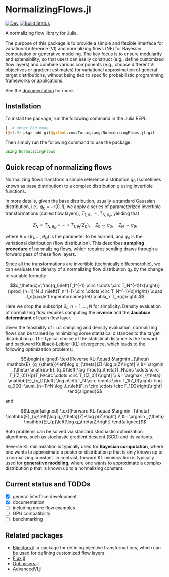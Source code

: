 # NormalizingFlows.jl

[![Dev](https://img.shields.io/badge/docs-dev-blue.svg)](https://turinglang.github.io/NormalizingFlows.jl/dev/)
[![Build Status](https://github.com/TuringLang/NormalizingFlows.jl/actions/workflows/CI.yml/badge.svg?branch=main)](https://github.com/TuringLang/NormalizingFlows.jl/actions/workflows/CI.yml?query=branch%3Amain)


A normalizing flow library for Julia.

The purpose of this package is to provide a simple and flexible interface for variational inference (VI) and normalizing flows (NF) for Bayesian computation or generative modeling.
The key focus is to ensure modularity and extensibility, so that users can easily 
construct (e.g., define customized flow layers) and combine various components 
(e.g., choose different VI objectives or gradient estimates) 
for variational approximation of general target distributions, 
without being tied to specific probabilistic programming frameworks or applications. 

See the [documentation](https://turinglang.org/NormalizingFlows.jl/dev/) for more.  

## Installation
To install the package, run the following command in the Julia REPL:
```julia
]  # enter Pkg mode
(@v1.9) pkg> add git@github.com:TuringLang/NormalizingFlows.jl.git
```
Then simply run the following command to use the package:
```julia
using NormalizingFlows
```

## Quick recap of normalizing flows
Normalizing flows transform a simple reference distribution $q_0$ (sometimes known as base distribution) to 
a complex distribution $q$ using invertible functions.

In more details, given the base distribution, usually a standard Gaussian distribution, i.e., $q_0 = \mathcal{N}(0, I)$,
we apply a series of parameterized invertible transformations (called flow layers), $T_{1, \theta_1}, \cdots, T_{N, \theta_k}$, yielding that
```math
Z_N = T_{N, \theta_N} \circ \cdots \circ T_{1, \theta_1} (Z_0) , \quad Z_0 \sim q_0,\quad  Z_N \sim q_{\theta}, 
```
where $\theta = (\theta_1, \dots, \theta_N)$ is the parameter to be learned, and $q_{\theta}$ is the variational distribution (flow distribution). This describes **sampling procedure** of normalizing flows, which requires sending draws through a forward pass of these flow layers.

Since all the transformations are invertible (techinically [diffeomorphic](https://en.wikipedia.org/wiki/Diffeomorphism)), we can evaluate the density of a normalizing flow distribution $q_{\theta}$ by the change of variable formula:
```math
q_\theta(x)=\frac{q_0\left(T_1^{-1} \circ \cdots \circ
T_N^{-1}(x)\right)}{\prod_{n=1}^N J_n\left(T_n^{-1} \circ \cdots \circ
T_N^{-1}(x)\right)} \quad J_n(x)=\left|\operatorname{det} \nabla_x
T_n(x)\right|.
```
Here we drop the subscript $\theta_n, n = 1, \dots, N$ for simplicity. 
Density evaluation of normalizing flow requires computing the **inverse** and the
**Jacobian determinant** of each flow layer.

Given the feasibility of i.i.d. sampling and density evaluation, normalizing flows can be trained by minimizing some statistical distances to the target distribution $p$. The typical choice of the statistical distance is the forward and backward Kullback-Leibler (KL) divergence, which leads to the following optimization problems:
```math
\begin{aligned}
\text{Reverse KL:}\quad
&\argmin _{\theta} \mathbb{E}_{q_{\theta}}\left[\log q_{\theta}(Z)-\log p(Z)\right] \\
&= \argmin _{\theta} \mathbb{E}_{q_0}\left[\log \frac{q_\theta(T_N\circ \cdots \circ T_1(Z_0))}{p(T_N\circ \cdots \circ T_1(Z_0))}\right] \\
&= \argmax _{\theta} \mathbb{E}_{q_0}\left[ \log p\left(T_N \circ \cdots \circ T_1(Z_0)\right)-\log q_0(X)+\sum_{n=1}^N \log J_n\left(F_n \circ \cdots \circ F_1(X)\right)\right]
\end{aligned}
```
and 
```math
\begin{aligned}
\text{Forward KL:}\quad
&\argmin _{\theta} \mathbb{E}_{p}\left[\log q_{\theta}(Z)-\log p(Z)\right] \\
&= \argmin _{\theta} \mathbb{E}_{p}\left[\log q_\theta(Z)\right] 
\end{aligned}
```
Both problems can be solved via standard stochastic optimization algorithms,
such as stochastic gradient descent (SGD) and its variants.

Reverse KL minimization is typically used for **Bayesian computation**, where one
wants to approximate a posterior distribution $p$ that is only known up to a
normalizing constant. 
In contrast, forward KL minimization is typically used for **generative modeling**, where one wants to approximate a complex distribution $p$ that is known up to a normalizing constant.

## Current status and TODOs

- [x] general interface development
- [x] documentation
- [ ] including more flow examples
- [ ] GPU compatibility
- [ ] benchmarking

## Related packages
- [Bijectors.jl](https://github.com/TuringLang/Bijectors.jl): a package for defining bijective transformations, which can be used for defining customized flow layers.
- [Flux.jl](https://fluxml.ai/Flux.jl/stable/)
- [Optimisers.jl](https://github.com/FluxML/Optimisers.jl)
- [AdvancedVI.jl](https://github.com/TuringLang/AdvancedVI.jl)


